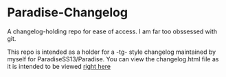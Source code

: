 # Paradise-Changelog
A changelog-holding repo for ease of access. I am far too obssessed with git.

This repo is intended as a holder for a -tg- style changelog maintained by myself for ParadiseSS13/Paradise.
You can view the changelog.html file as it is intended to be viewed [right here](http://tigercat2000.github.io/Paradise-Changelog/changelog.html)
